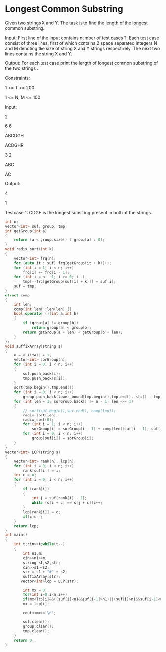 # Longest Common Substring

Given two strings X and Y. The task is to find the length of the longest common substring.

Input:
First line of the input contains number of test cases T. Each test case consist of three lines, first of which contains 2 space separated integers N and M denoting the size of string X and Y strings respectively. The next two lines contains the string X and Y.

Output:
For each test case print the length of longest  common substring of the two strings .

Constraints:

1 <= T <= 200

1 <= N, M <= 100

Input:

2

6 6

ABCDGH

ACDGHR

3 2

ABC

AC

Output:

4

1

Testcase 1: CDGH is the longest substring present in both of the strings.


```cpp
int n;
vector<int> suf, group, tmp;
int getGroup(int a)
{
	return (a < group.size() ? group[a] : 0);
}
void radix_sort(int k)
{
	vector<int> frq(n);
	for (auto it : suf) frq[getGroup(it + k)]++;
	for (int i = 1; i < n; i++)
		frq[i] += frq[i - 1];
	for (int i = n - 1; i >= 0; i--)
		tmp[--frq[getGroup(suf[i] + k)]] = suf[i];
	suf = tmp;
}
struct comp
{
	int len;
	comp(int len) :len(len) {}
	bool operator ()(int a,int b)
	{
		if (group[a] != group[b])
			return group[a] < group[b];
		return getGroup(a + len) < getGroup(b + len);
	}
};
void suffixArray(string s)
{
	n = s.size() + 1;
	vector<int> sorGroup(n);
	for (int i = 0; i < n; i++)
	{
		suf.push_back(i);
		tmp.push_back(s[i]);
	}
	sort(tmp.begin(),tmp.end());
	for (int i = 0; i < n; i++)
		group.push_back(lower_bound(tmp.begin(),tmp.end(), s[i]) - tmp.begin());
	for (int len = 1; sorGroup.back() != n - 1; len <<= 1)
	{
		// sort(suf.begin(),suf.end(), comp(len));
		radix_sort(len);
		radix_sort(0);
		for (int i = 1; i < n; i++)
			sorGroup[i] = sorGroup[i - 1] + comp(len)(suf[i - 1], suf[i]);
		for (int i = 0; i < n; i++)
			group[suf[i]] = sorGroup[i];
	}
}
vector<int> LCP(string s)
{
	vector<int> rank(n), lcp(n);
	for (int i = 0; i < n; i++)
		rank[suf[i]] = i;
	int c = 0;
	for (int i = 0; i < n; i++)
	{
		if (rank[i])
		{
			int j = suf[rank[i] - 1];
			while (s[i + c] == s[j + c])c++;
		}
		lcp[rank[i]] = c;
		if(c)c--;
	}
	return lcp;
}
int main()
{
    int t;cin>>t;while(t--)
    {
        int n1,m;
        cin>>n1>>m;
        string s1,s2,str;
        cin>>s1>>s2;
        str = s1 + "#" + s2;
        suffixArray(str);
       vector<int>lcp = LCP(str);

        int mx = 0;
        for(int i=0;i<n;i++)
        if(mx<lcp[i]&&((suf[i]<n1&&suf[i-1]>n1)||(suf[i]>n1&&suf[i-1]<n1)))
        mx = lcp[i];

        cout<<mx<<'\n';

        suf.clear();
        group.clear();
        tmp.clear();
    }
    return 0;
}

```
